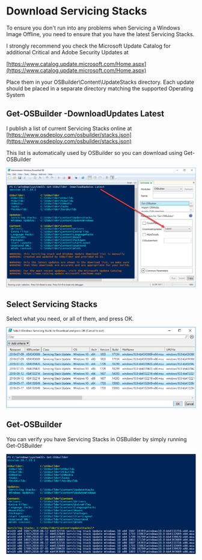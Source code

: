 # Download Servicing Stacks

To ensure you don't run into any problems when Servicing a Windows Image Offline, you need to ensure that you have the latest Servicing Stacks.

I strongly recommend you check the Microsoft Update Catalog for additional Critical and Adobe Security Updates at

[https://www.catalog.update.microsoft.com/Home.aspx](https://www.catalog.update.microsoft.com/Home.aspx)

Place them in your OSBuilder\Content\UpdateStacks directory. Each update should be placed in a separate directory matching the supported Operating System

## Get-OSBuilder -DownloadUpdates Latest

I publish a list of current Servicing Stacks online at [https://www.osdeploy.com/osbuilder/stacks.json](https://www.osdeploy.com/osbuilder/stacks.json)

This list is automatically used by OSBuilder so you can download using Get-OSBuilder

![](../../.gitbook/assets/2018-07-19_22-23-10.png)

## Select Servicing Stacks

Select what you need, or all of them, and press OK.

![](../../.gitbook/assets/2018-07-19_22-25-05.png)

## Get-OSBuilder

You can verify you have Servicing Stacks in OSBuilder by simply running Get-OSBuilder

![](../../.gitbook/assets/2018-07-19_22-27-03.png)

